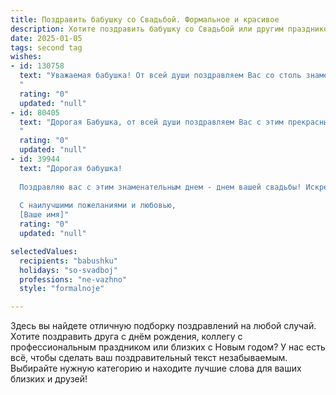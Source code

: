 ```yaml
---
title: Поздравить бабушку со Свадьбой. Формальное и красивое
description: Хотите поздравить бабушку со Свадьбой или другим праздником? Наш ИИ создаст незабываемое поздравление, а вы обязательно выделитесь среди других.  
date: 2025-01-05
tags: second tag
wishes:
- id: 130758
  text: "Уважаемая бабушка! От всей души поздравляем Вас со столь знаменательным событием – свадьбой! Желаем Вам крепкого здоровья,  радости от семейного торжества и  многих лет счастливой семейной жизни! Пусть этот день останется в вашей памяти ярким и незабываемым воспоминанием.
  "
  rating: "0"
  updated: "null"
- id: 80405
  text: "Дорогая Бабушка, от всей души поздравляем Вас с этим прекрасным днем! Желаем Вам море счастья, любви и радости в этот особый день Вашей свадьбы. Пусть этот союз будет прочным и гармоничным, наполненным теплом и взаимопониманием. Счастья Вам и долгих лет совместной жизни!
  "
  rating: "0"
  updated: "null"
- id: 39944
  text: "Дорогая бабушка!
  
  Поздравляю вас с этим знаменательным днем - днем вашей свадьбы! Искренне желаю вам долгих и счастливых лет вместе, наполненных любовью, уважением и взаимопониманием. Пусть в вашем доме всегда царит тепло и уют, а совместные моменты приносят только радость и счастье. Вы — пример настоящей любви и семейных ценностей, и ваше счастье бесценно.
  
  С наилучшими пожеланиями и любовью,
  [Ваше имя]"
  rating: "0"
  updated: "null"

selectedValues:
  recipients: "babushku"
  holidays: "so-svadboj"
  professions: "ne-vazhno"
  style: "formalnoje"

---
```


Здесь вы найдете отличную подборку поздравлений на любой случай.
Хотите поздравить друга с днём рождения, коллегу с профессиональным праздником или близких с Новым годом? У нас есть всё, чтобы сделать ваш поздравительный текст незабываемым. Выбирайте нужную категорию и находите лучшие слова для ваших близких и друзей!
